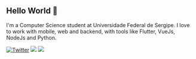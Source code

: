 ## Hello World 👋

I'm a Computer Science student at Universidade Federal de Sergipe. I love to work with mobile, web and backend, with tools like Flutter, VueJs, NodeJs and Python. 

[![Twitter](https://img.shields.io/twitter/url/https/twitter.com/IanLuan.svg?style=social&label=Follow%20@IanLuan)](https://twitter.com/IanLuan)
[![](https://img.shields.io/badge/LinkedIn-Ian%20Luan-0077B5?logo=linkedin)](https://www.linkedin.com/in/ianluan/)
[![](https://img.shields.io/badge/Email-ianluan13@gmail.com-red?logo=gmail)](mailto:ianluan13@gmail.com)
